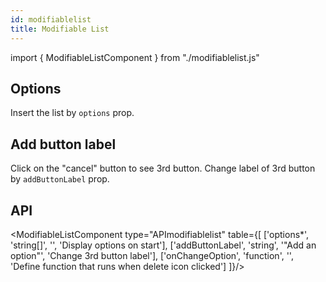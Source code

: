 ```yaml
---
id: modifiablelist
title: Modifiable List
---
```


import { ModifiableListComponent } from "./modifiablelist.js"

## Options

<p>Insert the list by <code>options</code> prop. </p>
<ModifiableListComponent array={["Name", "Age"]} />

## Add button label

<p>Click on the "cancel" button to see 3rd button. Change label of 3rd button by <code>addButtonLabel</code> prop. </p>
<ModifiableListComponent array={["Name", "Age"]} buttonlabel="Custom button label" />

## API

<ModifiableListComponent type="APImodifiablelist" table={[
  ['options*', 'string[]', '', 'Display options on start'],
  ['addButtonLabel', 'string', '"Add an option"', 'Change 3rd button label'],
  ['onChangeOption', 'function', '', 'Define function that runs when delete icon clicked']
]}/>